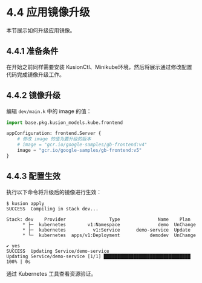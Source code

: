 # 4.4 应用镜像升级

本节展示如何升级应用镜像。

## 4.4.1 准备条件

在开始之前同样需要安装 KusionCtl、Minikube环境，然后将展示通过修改配置代码完成镜像升级工作。

## 4.4.2 镜像升级

编辑 `dev/main.k` 中的 image 的值：

```py
import base.pkg.kusion_models.kube.frontend

appConfiguration: frontend.Server {
    # 修改 image 的值为要升级的版本
    # image = "gcr.io/google-samples/gb-frontend:v4"
    image = "gcr.io/google-samples/gb-frontend:v5"
}
```

## 4.4.3 配置生效

执行以下命令将升级后的镜像进行生效：

```
$ kusion apply
SUCCESS  Compiling in stack dev...

Stack: dev    Provider                Type              Name    Plan
      * ├─  kubernetes        v1:Namespace              demo  UnChange
      * ├─  kubernetes          v1:Service      demo-service  Update
      * └─  kubernetes  apps/v1:Deployment           demodev  UnChange

✔ yes
SUCCESS  Updating Service/demo-service
Updating Service/demo-service [1/1] ████████████████████████████████ 100% | 0s
```

通过 Kubernetes 工具查看资源验证。
